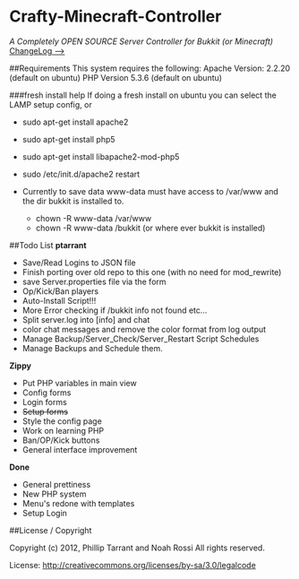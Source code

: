Crafty-Minecraft-Controller
===========================
*A Completely OPEN SOURCE Server Controller for Bukkit (or Minecraft)*<br />
[ChangeLog -->](https://github.com/ptarrant/cmc/blob/master/changelog.md)


##Requirements
This system requires the following:
Apache Version: 2.2.20 (default on ubuntu)
PHP Version 5.3.6 (default on ubuntu)


###fresh install help
If doing a fresh install on ubuntu you can select the LAMP setup config, or

* sudo apt-get install apache2

* sudo apt-get install php5

* sudo apt-get install libapache2-mod-php5

* sudo /etc/init.d/apache2 restart

* Currently to save data www-data must have access to /var/www and the dir bukkit is installed to.
    * chown -R www-data /var/www
    * chown -R www-data /bukkit (or where ever bukkit is installed)

##Todo List
 **ptarrant**
 * Save/Read Logins to JSON file
 * Finish porting over old repo to this one (with no need for mod_rewrite)
 * save Server.properties file via the form
 * Op/Kick/Ban players
 * Auto-Install Script!!!
 * More Error checking if /bukkit info not found etc...
 * Split server.log into [info] and chat
 * color chat messages and remove the color format from log output
 * Manage Backup/Server_Check/Server_Restart Script Schedules
 * Manage Backups and Schedule them.

**Zippy**
 * Put PHP variables in main view
 * Config forms
 * Login forms
 * ~~Setup forms~~
 * Style the config page
 * Work on learning PHP
 * Ban/OP/Kick buttons
 * General interface improvement

**Done**
 * General prettiness
 * New PHP system
 * Menu's redone with templates
 * Setup Login


##License / Copyright

Copyright (c) 2012, Phillip Tarrant and Noah Rossi
All rights reserved.

License: http://creativecommons.org/licenses/by-sa/3.0/legalcode

 
